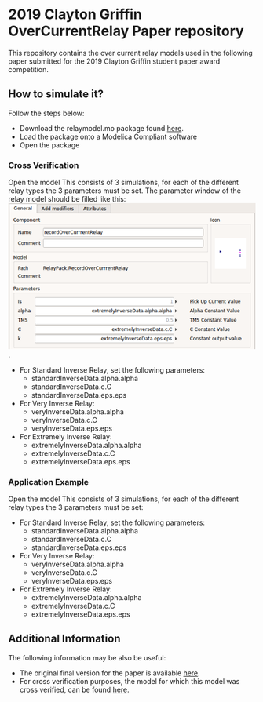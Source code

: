 # 2019 Clayton Griffin OverCurrentRelay Paper repository

This repository contains the over current relay models used in the following paper submitted for the 2019 Clayton Griffin student paper award competition.

## How to simulate it?
Follow the steps below:

- Download the relaymodel.mo package found [here]().
- Load the package onto a Modelica Compliant software
- Open the package 


### Cross Verification
Open the model This consists of 3 simulations, for each of the different relay types the 3 parameters must be set. The parameter window of the relay model should be filled like this:
![paramters](https://github.com/ALSETLab/2019_Clayton_Griffin_OverCurrentRelay/blob/master/Figures/parameters.png). 
  - For Standard Inverse Relay, set the following parameters:
    - standardInverseData.alpha.alpha
    - standardInverseData.c.C
    - standardInverseData.eps.eps
  - For Very Inverse Relay:
    - veryInverseData.alpha.alpha
    - veryInverseData.c.C
    - veryInverseData.eps.eps
  - For Extremely Inverse Relay:
    - extremelyInverseData.alpha.alpha
    - extremelyInverseData.c.C
    - extremelyInverseData.eps.eps
 

### Application Example
Open the model This consists of 3 simulations, for each of the different relay types the 3 parameters must be set:
 - For Standard Inverse Relay, set the following parameters:
    - standardInverseData.alpha.alpha
    - standardInverseData.c.C
    - standardInverseData.eps.eps
  - For Very Inverse Relay:
    - veryInverseData.alpha.alpha
    - veryInverseData.c.C
    - veryInverseData.eps.eps
  - For Extremely Inverse Relay:
    - extremelyInverseData.alpha.alpha
    - extremelyInverseData.c.C
    - extremelyInverseData.eps.eps
  
## Additional Information

The following information may be also be useful:
- The original final version for the paper is available [here](https://github.com/ALSETLab/2019_Clayton_Griffin_OverCurrentRelay/blob/master/Paper/SubmissionManuelNavarroCatalan.pdf).
- For cross verification purposes, the model for which this model was cross verified, can be found [here](https://ieeexplore.ieee.org/abstract/document/6389585).


